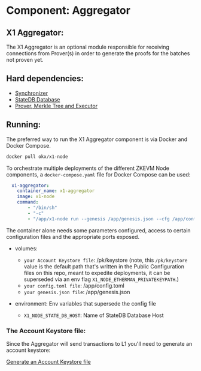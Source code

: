 # Component: Aggregator

## X1 Aggregator:

The X1 Aggregator is an optional module responsible for receiving connections from Prover(s) in order to generate the proofs for the batches not proven yet.

## Hard dependencies:

- [Synchronizer](./synchronizer.md)
- [StateDB Database](./databases.md)
- [Prover, Merkle Tree and Executor](./prover.md)

## Running:

The preferred way to run the X1 Aggregator component is via Docker and Docker Compose.

```bash
docker pull okx/x1-node
```

To orchestrate multiple deployments of the different ZKEVM Node components, a `docker-compose.yaml` file for Docker Compose can be used:

```yaml
  x1-aggregator:
    container_name: x1-aggregator
    image: x1-node
    command:
        - "/bin/sh"
        - "-c"
        - "/app/x1-node run --genesis /app/genesis.json --cfg /app/config.toml --components aggregator"
```

The container alone needs some parameters configured, access to certain configuration files and the appropriate ports exposed.

- volumes:
    - `your Account Keystore file`: /pk/keystore (note, this `/pk/keystore` value is the default path that's written in the Public Configuration files on this repo, meant to expedite deployments, it can be superseded via an env flag `X1_NODE_ETHERMAN_PRIVATEKEYPATH`.)
    - `your config.toml file`: /app/config.toml
    - `your genesis.json file`: /app/genesis.json

- environment: Env variables that supersede the config file
    - `X1_NODE_STATE_DB_HOST`: Name of StateDB Database Host

### The Account Keystore file:

Since the Aggregator will send transactions to L1 you'll need to generate an account keystore:

[Generate an Account Keystore file](./account_keystore.md)
